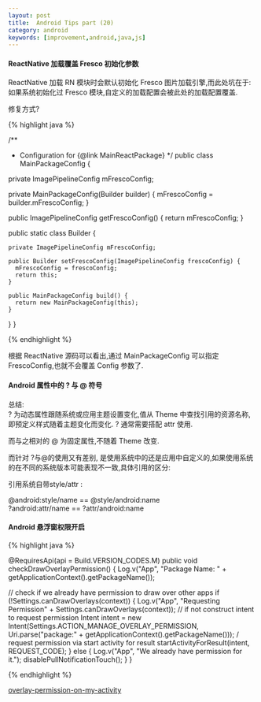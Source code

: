 ```yaml
---
layout: post
title:  Android Tips part (20)
category: android
keywords: [improvement,android,java,js]
---
```



#### ReactNative 加载覆盖 Fresco 初始化参数

ReactNative 加载 RN 模块时会默认初始化 Fresco 图片加载引擎,而此处坑在于: 如果系统初始化过 Fresco 模块,自定义的加载配置会被此处的加载配置覆盖.

修复方式? 

{% highlight java %} 

/**
 * Configuration for {@link MainReactPackage}
 */
public class MainPackageConfig {

  private ImagePipelineConfig mFrescoConfig;

  private MainPackageConfig(Builder builder) {
    mFrescoConfig = builder.mFrescoConfig;
  }

  public ImagePipelineConfig getFrescoConfig() {
    return mFrescoConfig;
  }

  public static class Builder {

    private ImagePipelineConfig mFrescoConfig;

    public Builder setFrescoConfig(ImagePipelineConfig frescoConfig) {
      mFrescoConfig = frescoConfig;
      return this;
    }

    public MainPackageConfig build() {
      return new MainPackageConfig(this);
    }
  }
}

{% endhighlight %}

根据 ReactNative 源码可以看出,通过 MainPackageConfig 可以指定 FrescoConfig,也就不会覆盖 Config 参数了.

#### Android 属性中的 ? 与 @ 符号

总结:  
? 为动态属性跟随系统或应用主题设置变化,值从 Theme 中查找引用的资源名称,即预定义样式随着主题变化而变化. ? 通常需要搭配 attr 使用.

而与之相对的 @ 为固定属性,不随着 Theme 改变. 

而针对 ?与@的使用又有差别, 是使用系统中的还是应用中自定义的,如果使用系统的在不同的系统版本可能表现不一致,具体引用的区分: 

引用系统自带style/attr   :

@android:style/name  ==  @style/android:name   
?android:attr/name   ==  ?attr/android:name 

#### Android  悬浮窗权限开启  

{% highlight java %} 

<uses-permission android:name="android.permission.ACTION_MANAGE_OVERLAY_PERMISSION" /> 
<uses-permission android:name="android.permission.SYSTEM_ALERT_WINDOW" /> 

@RequiresApi(api = Build.VERSION_CODES.M)
public void checkDrawOverlayPermission() {
   Log.v("App", "Package Name: " + getApplicationContext().getPackageName());

   // check if we already  have permission to draw over other apps
   if (!Settings.canDrawOverlays(context)) {
    Log.v("App", "Requesting Permission" + Settings.canDrawOverlays(context));
    // if not construct intent to request permission
    Intent intent = new Intent(Settings.ACTION_MANAGE_OVERLAY_PERMISSION,
     Uri.parse("package:" + getApplicationContext().getPackageName()));
    / request permission via start activity for result
    startActivityForResult(intent, REQUEST_CODE);
   } else {
    Log.v("App", "We already have permission for it.");
    disablePullNotificationTouch();
   }
  }


{% endhighlight %}


[overlay-permission-on-my-activity](https://stackoverflow.com/questions/40437721/how-to-give-screen-overlay-permission-on-my-activity)

